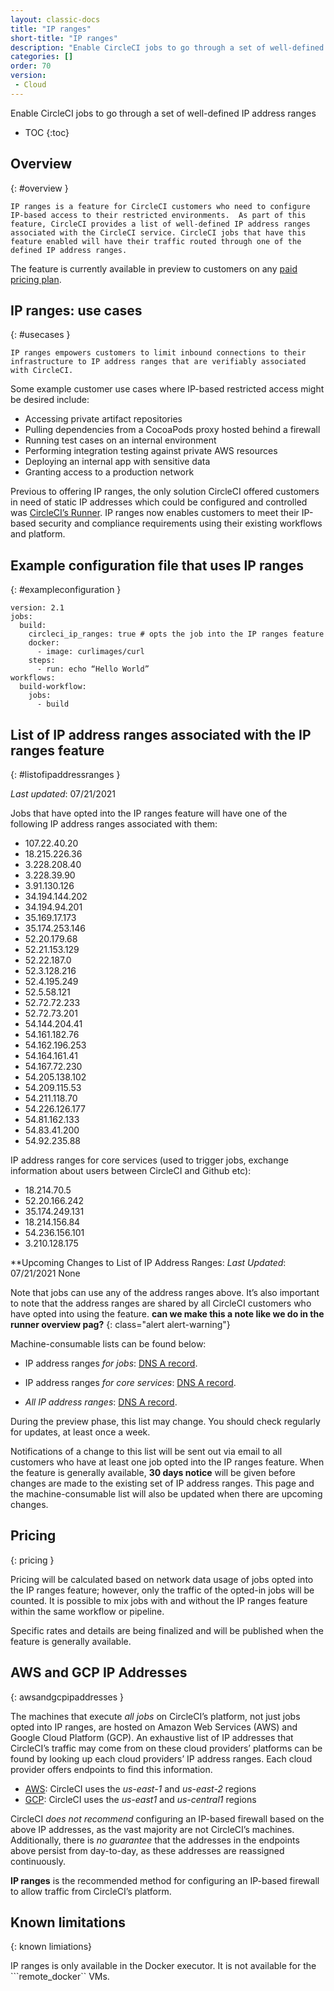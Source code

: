 ```yaml
---
layout: classic-docs
title: "IP ranges"
short-title: "IP ranges"
description: "Enable CircleCI jobs to go through a set of well-defined IP address ranges"
categories: []
order: 70
version:
 - Cloud
---
```



Enable CircleCI jobs to go through a set of well-defined IP address ranges


* TOC
{:toc}

## Overview
{: #overview }

	IP ranges is a feature for CircleCI customers who need to configure IP-based access to their restricted environments.  As part of this feature, CircleCI provides a list of well-defined IP address ranges associated with the CircleCI service. CircleCI jobs that have this feature enabled will have their traffic routed through one of the defined IP address ranges.

The feature is currently available in preview to customers on any [paid pricing plan](https://circleci.com/pricing/).

## IP ranges: use cases
{: #usecases }

	IP ranges empowers customers to limit inbound connections to their infrastructure to IP address ranges that are verifiably associated with CircleCI.  

Some example customer use cases where IP-based restricted access might be desired include:
- Accessing private artifact repositories 
- Pulling dependencies from a CocoaPods proxy hosted behind a firewall
- Running test cases on an internal environment 
- Performing integration testing against private AWS resources
- Deploying an internal app with sensitive data
- Granting access to a production network 

Previous to offering IP ranges, the only solution CircleCI offered customers in need of static IP addresses which could be configured and controlled was [CircleCI’s Runner](https://circleci.com/docs/2.0/runner-overview/). IP ranges now enables customers to meet their IP-based security and compliance requirements using their existing workflows and platform. 

## Example configuration file that uses IP ranges
{: #exampleconfiguration }

```
version: 2.1
jobs:
  build:
    circleci_ip_ranges: true # opts the job into the IP ranges feature
    docker:
      - image: curlimages/curl
    steps:
      - run: echo “Hello World”
workflows:
  build-workflow:
    jobs:
      - build
```

## List of IP address ranges associated with the IP ranges feature
{: #listofipaddressranges }

*Last updated*: 07/21/2021

Jobs that have opted into the IP ranges feature will have one of the following IP address ranges associated with them:

- 107.22.40.20
- 18.215.226.36
- 3.228.208.40
- 3.228.39.90
- 3.91.130.126
- 34.194.144.202
- 34.194.94.201
- 35.169.17.173
- 35.174.253.146
- 52.20.179.68
- 52.21.153.129
- 52.22.187.0
- 52.3.128.216
- 52.4.195.249
- 52.5.58.121
- 52.72.72.233
- 52.72.73.201
- 54.144.204.41
- 54.161.182.76
- 54.162.196.253
- 54.164.161.41
- 54.167.72.230
- 54.205.138.102
- 54.209.115.53
- 54.211.118.70
- 54.226.126.177
- 54.81.162.133
- 54.83.41.200
- 54.92.235.88

IP address ranges for core services (used to trigger jobs, exchange information about users between CircleCI and Github etc):

- 18.214.70.5
- 52.20.166.242
- 35.174.249.131
- 18.214.156.84
- 54.236.156.101
- 3.210.128.175

**Upcoming Changes to List of IP Address Ranges:
*Last Updated*: 07/21/2021
None

Note that jobs can use any of the address ranges above.  It’s also important to note that the address ranges are shared by all CircleCI customers who have opted into using the feature. **can we make this a note like we do in the runner overview pag?**
{: class="alert alert-warning"}

Machine-consumable lists can be found below:

- IP address ranges *for jobs*: [DNS A record](https://dnsjson.com/jobs.knownips.circleci.com/A.json).

- IP address ranges *for core services*: [DNS A record](https://dnsjson.com/core.knownips.circleci.com/A.json).

- *All IP address ranges*:  [DNS A record](https://dnsjson.com/all.knownips.circleci.com/A.json).

During the preview phase, this list may change. You should check regularly for updates, at least once a week.  
 
Notifications of a change to this list will be sent out via email to all customers who have at least one job opted into the IP ranges feature. When the feature is generally available, **30 days notice** will be given before changes are made to the existing set of IP address ranges. This page and the machine-consumable list will also be updated when there are upcoming changes.

## Pricing
{: pricing }

Pricing will be calculated based on network data usage of jobs opted into the IP ranges feature; however, only the traffic of the opted-in jobs will be counted. It is possible to mix jobs with and without the IP ranges feature within the same workflow or pipeline.

Specific rates and details are being finalized and will be published when the feature is generally available. 

## AWS and GCP IP Addresses
{: awsandgcpipaddresses }

The machines that execute *all jobs* on CircleCI’s platform, not just jobs opted into IP ranges, are hosted on Amazon Web Services (AWS) and Google Cloud Platform (GCP).  An exhaustive list of IP addresses that CircleCI’s traffic may come from on these cloud providers’ platforms can be found by looking up each cloud providers’ IP address ranges. Each cloud provider offers endpoints to find this information.
 
- [AWS](https://ip-ranges.amazonaws.com/ip-ranges.json): CircleCI uses the *us-east-1* and *us-east-2* regions
- [GCP](https://www.gstatic.com/ipranges/cloud.json): CircleCI uses the *us-east1* and *us-central1* regions
 
CircleCI *does not recommend* configuring an IP-based firewall based on the above IP addresses, as the vast majority are not CircleCI’s machines. Additionally, there is *no guarantee* that the addresses in the endpoints above persist from day-to-day, as these addresses are reassigned continuously.  
 
**IP ranges** is the recommended method for configuring an IP-based firewall to allow traffic from CircleCI’s platform.

## Known limitations
{: known limiations}

IP ranges is only available in the Docker executor.  It is not available for the ```remote_docker`` VMs.
